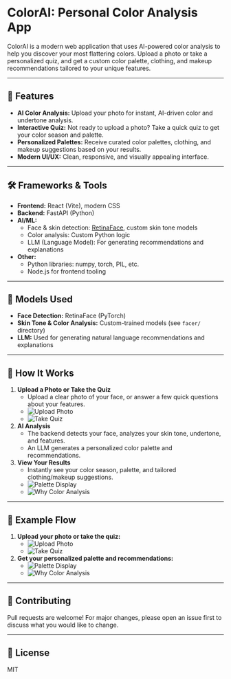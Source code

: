 # ColorAI: Personal Color Analysis App

ColorAI is a modern web application that uses AI-powered color analysis to help you discover your most flattering colors. Upload a photo or take a personalized quiz, and get a custom color palette, clothing, and makeup recommendations tailored to your unique features.

---

## 🚀 Features
- **AI Color Analysis:** Upload your photo for instant, AI-driven color and undertone analysis.
- **Interactive Quiz:** Not ready to upload a photo? Take a quick quiz to get your color season and palette.
- **Personalized Palettes:** Receive curated color palettes, clothing, and makeup suggestions based on your results.
- **Modern UI/UX:** Clean, responsive, and visually appealing interface.

---

## 🛠 Frameworks & Tools
- **Frontend:** React (Vite), modern CSS
- **Backend:** FastAPI (Python)
- **AI/ML:**
  - Face & skin detection: [RetinaFace](https://github.com/biubug6/Pytorch_Retinaface), custom skin tone models
  - Color analysis: Custom Python logic
  - LLM (Language Model): For generating recommendations and explanations
- **Other:**
  - Python libraries: numpy, torch, PIL, etc.
  - Node.js for frontend tooling

---

## 🧠 Models Used
- **Face Detection:** RetinaFace (PyTorch)
- **Skin Tone & Color Analysis:** Custom-trained models (see `facer/` directory)
- **LLM:** Used for generating natural language recommendations and explanations

---

## 🌈 How It Works
1. **Upload a Photo or Take the Quiz**
   - Upload a clear photo of your face, or answer a few quick questions about your features.
   - ![Upload Photo](docs/screenshots/upload_photo.jpg)
   - ![Take Quiz](docs/screenshots/take_quiz.jpg)
2. **AI Analysis**
   - The backend detects your face, analyzes your skin tone, undertone, and features.
   - An LLM generates a personalized color palette and recommendations.
3. **View Your Results**
   - Instantly see your color season, palette, and tailored clothing/makeup suggestions.
   - ![Palette Display](docs/screenshots/palette_display.jpg)
   - ![Why Color Analysis](docs/screenshots/why_color_analysis.jpg)

---

## 📸 Example Flow
1. **Upload your photo or take the quiz:**
   - ![Upload Photo](docs/screenshots/upload_photo.jpg)
   - ![Take Quiz](docs/screenshots/take_quiz.jpg)
2. **Get your personalized palette and recommendations:**
   - ![Palette Display](docs/screenshots/palette_display.jpg)
   - ![Why Color Analysis](docs/screenshots/why_color_analysis.jpg)

---

## 🤝 Contributing
Pull requests are welcome! For major changes, please open an issue first to discuss what you would like to change.

---

## 📄 License
MIT
  